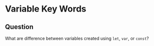 # Variable Key Words

## Question

What are difference between variables created using `let`, `var`, or `const`?

